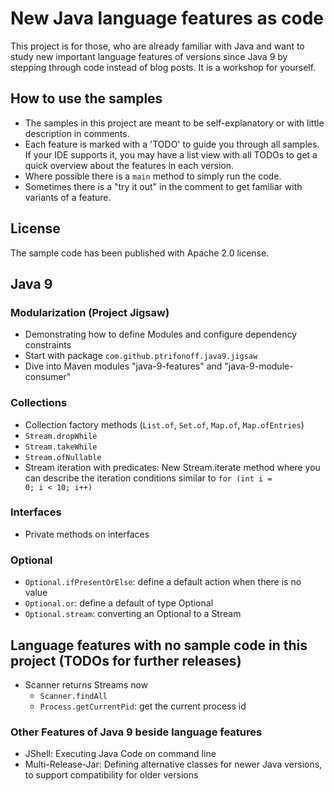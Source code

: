 # New Java language features as code 
This project is for those, who are already familiar with Java and want to study 
new important language features of versions since Java 9 by stepping through code
instead of blog posts. It is a workshop for yourself.

## How to use the samples
* The samples in this project are meant to be self-explanatory or with little
description in comments.
* Each feature is marked with a 'TODO' to guide you through
all samples. If your IDE supports it, you may have a list view with all TODOs to get
a quick overview about the features in each version.
* Where possible there is a <code>main</code> method to simply run the code.
* Sometimes there is a "try it out" in the comment to get familiar with variants of a
feature.

## License
The sample code has been published with Apache 2.0 license.

## Java 9
### Modularization (Project Jigsaw)
* Demonstrating how to define Modules and configure dependency constraints
* Start with package <code>com.github.ptrifonoff.java9.jigsaw</code>
* Dive into Maven modules "java-9-features" and "java-9-module-consumer"

### Collections
* Collection factory methods (<code>List.of</code>, <code>Set.of</code>, <code>Map.of</code>, <code>Map.ofEntries</code>)
* <code>Stream.dropWhile</code>
* <code>Stream.takeWhile</code>
* <code>Stream.ofNullable</code>
* Stream iteration with predicates: New Stream.iterate method where you can describe the iteration conditions similar to <code>for (int i = 0; i < 10; i++)</code>

### Interfaces
* Private methods on interfaces

### Optional
* <code>Optional.ifPresentOrElse</code>: define a default action when there is no value
* <code>Optional.or</code>: define a default of type Optional
* <code>Optional.stream</code>: converting an Optional to a Stream

## Language features with no sample code in this project (TODOs for further releases)
* Scanner returns Streams now
    * <code>Scanner.findAll</code>
    * <code>Process.getCurrentPid</code>: get the current process id

### Other Features of Java 9 beside language features
* JShell: Executing Java Code on command line
* Multi-Release-Jar: Defining alternative classes for newer Java versions, to support compatibility for older versions
